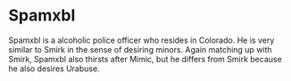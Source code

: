 <h1>Spamxbl</h1>
<p>Spamxbl is a alcoholic police officer who resides in Colorado. He is very similar to Smirk in the sense of desiring minors. Again matching up with Smirk, Spamxbl also thirsts after Mimic, but he differs from Smirk because he also desires Urabuse.</p>
